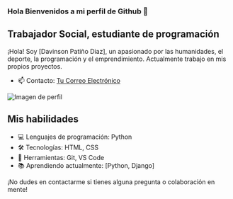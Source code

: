 ### Hola Bienvenidos a mi perfil de Github 👋

## Trabajador Social, estudiante de programación

¡Hola! Soy [Davinson Patiño Diaz], un apasionado por las humanidades, el deporte, la programación y el emprendimiento. Actualmente trabajo en mis propios proyectos.
- 📫 Contacto: [Tu Correo Electrónico](davinsonpdiaz@gmail.com)

![Imagen de perfil](C:/Users/Davinson/Downloads/page-header)

## Mis habilidades

- 💻 Lenguajes de programación: Python
- 🛠️ Tecnologías: HTML, CSS
- 🔧 Herramientas: Git, VS Code
- 📚 Aprendiendo actualmente: [Python, Django]

¡No dudes en contactarme si tienes alguna pregunta o colaboración en mente!
